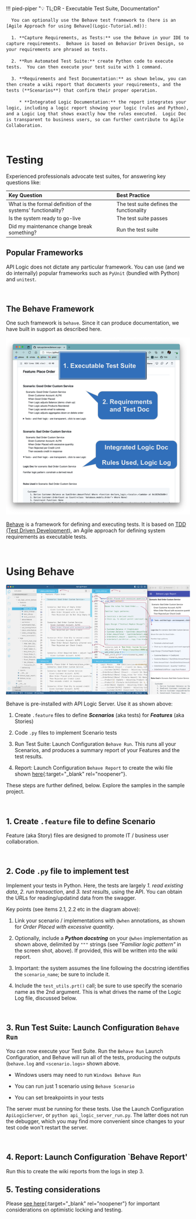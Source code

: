 !!! pied-piper ":bulb: TL;DR - Executable Test Suite, Documentation"

      You can optionally use the Behave test framework to (here is an [Agile Approach for using Behave](Logic-Tutorial.md)):

      1. **Capture Requirements, as Tests:** use the Behave in your IDE to capture requirements.  Behave is based on Behavior Driven Design, so your requirements are phrased as tests.
      
      2. **Run Automated Test Suite:** create Python code to execute tests.  You can then execute your test suite with 1 command.

      3. **Requirements and Test Documentation:** as shown below, you can then create a wiki report that documents your requirements, and the tests (**Scenarios**) that confirm their proper operation.

         * **Integrated Logic Documentation:** the report integrates your logic, including a logic report showing your logic (rules and Python), and a Logic Log that shows exactly how the rules executed.  Logic Doc is transparent to business users, so can further contribute to Agile Collaboration.

&nbsp;&nbsp;

# Testing

Experienced professionals advocate test suites, for answering key questions like:

|   Key Question    | Best Practice   |
:-------|:-----------------|
| What is the formal definition of the systems' functionality? | The test suite defines the functionality |
| Is the system ready to go-live | The test suite passes |
| Did my maintenance change break something? | Run the test suite |

## Popular Frameworks

API Logic does not dictate any particular framework.  You can use (and we do internally) popular frameworks such as `PyUnit` (bundled with Python) and `unitest`.

&nbsp;

## The Behave Framework

One such framework is `behave`.  Since it can produce documentation, we have built in support as described here.

![Behave Summary](images/behave/behave-summary.png)

[Behave](https://behave.readthedocs.io/en/stable/tutorial.html) is a framework for defining and executing tests.  It is based on [TDD (Test Driven Development)](http://dannorth.net/introducing-bdd/), an Agile approach for defining system requirements as executable tests.

&nbsp;

# Using Behave


![Using Behave](images/behave/TDD-ide.png)

Behave is pre-installed with API Logic Server.  Use it as shown above:

1. Create `.feature` files to define ***Scenarios*** (aka tests) for ***Features*** (aka Stories)

2. Code `.py` files to implement Scenario tests

3. Run Test Suite: Launch Configuration `Behave Run`.  This runs all your Scenarios, and produces a summary report of your Features and the test results.

4. Report: Launch Configuration `Behave Report` to create the wiki file shown [here](Behave-Logic-Report.md){:target="_blank" rel="noopener"}.

These steps are further defined, below.  Explore the samples in the sample project.

&nbsp;&nbsp;

## 1. Create `.feature` file to define Scenario

Feature (aka Story) files are designed to promote IT / business user collaboration.  

&nbsp;&nbsp;

## 2. Code `.py` file to implement test

Implement your tests in Python.  Here, the tests are largely _1. read existing data_, _2. run transaction_, and _3. test results_, using the API.  You can obtain the URLs for reading/updatind data from the swagger.

Key points (see items 2.1, 2.2 etc in the diagram above):

1. Link your scenario / implementations with `@when` annotations, as shown for _Order Placed with excessive quantity_.

2. Optionally, include a ___Python docstring___ on your `@when` implementation as shown above, delimited by `"""` strings (see _"Familiar logic pattern"_ in the screen shot, above). If provided, this will be written into the wiki report.

3. Important: the system assumes the line following the docstring identifies the `scenario_name`; be sure to include it.

4. Include the `test_utils.prt()` call; be sure to use specify the scenario name as the 2nd argument.  This is what drives the name of the Logic Log file, discussed below.

&nbsp;&nbsp;

## 3. Run Test Suite: Launch Configuration `Behave Run`

You can now execute your Test Suite.  Run the `Behave Run` Launch Configuration, and Behave will run all of the tests, producing the outputs (`behave.log` and `<scenario.logs>` shown above.

* Windows users may need to run `Windows Behave Run`

* You can run just 1 scenario using `Behave Scenario`

* You can set breakpoints in your tests

The server must be running for these tests.  Use the Launch Configuration `ApiLogicServer`, or `python api_logic_server_run.py`.  The latter does not run the debugger, which you may find more convenient since changes to your test code won't restart the server.

&nbsp;&nbsp;

## 4. Report: Launch Configuration `Behave Report'

Run this to create the wiki reports from the logs in step 3.


## 5. Testing considerations

Please [see here](API-Opt-Lock.md#testing-and-pythonhashseed){:target="_blank" rel="noopener"} for important considerations on optimistic locking and testing.